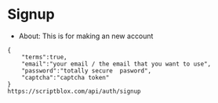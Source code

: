 # Signup
- About: This is for making an new account

```
{
    "terms":true,
    "email":"your email / the email that you want to use",
    "password":"totally secure  pasword",
    "captcha":"captcha token"
}
https://scriptblox.com/api/auth/signup
```